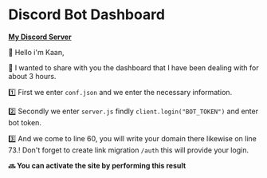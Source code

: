 # Discord Bot Dashboard
[**My Discord Server**](https://discord.gg/ZEeZ7pZCvJ)

👋 Hello i'm Kaan,

🌹 I wanted to share with you the dashboard that I have been dealing with for about 3 hours.

1️⃣ First we enter `conf.json` and we enter the necessary information.

2️⃣ Secondly we enter `server.js` findly `client.login("BOT_TOKEN")` and enter bot token.

3️⃣ And we come to line 60, you will write your domain there likewise on line 73.! Don't forget to create link migration `/auth` this will provide your login.

**🔜 You can activate the site by performing this result**

